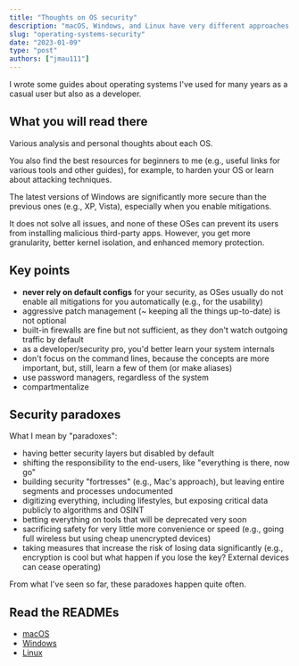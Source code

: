 ```yaml
---
title: "Thoughts on OS security"
description: "macOS, Windows, and Linux have very different approaches of security."
slug: "operating-systems-security"
date: "2023-01-09"
type: "post"
authors: ["jmau111"]
---
```


I wrote some guides about operating systems I've used for many years as a casual user but also as a developer.

## What you will read there

Various analysis and personal thoughts about each OS.

You also find the best resources for beginners to me (e.g., useful links for various tools and other guides), for example, to harden your OS or learn about attacking techniques.

The latest versions of Windows are significantly more secure than the previous ones (e.g., XP, Vista), especially when you enable mitigations.

It does not solve all issues, and none of these OSes can prevent its users from installing malicious third-party apps. However, you get more granularity, better kernel isolation, and enhanced memory protection.

## Key points

* **never rely on default configs** for your security, as OSes usually do not enable all mitigations for you automatically (e.g., for the usability)
* aggressive patch management (~ keeping all the things up-to-date) is not optional
* built-in firewalls are fine but not sufficient, as they don't watch outgoing traffic by default
* as a developer/security pro, you'd better learn your system internals
* don't focus on the command lines, because the concepts are more important, but, still, learn a few of them (or make aliases)
* use password managers, regardless of the system
* compartmentalize

## Security paradoxes

What I mean by "paradoxes":

* having better security layers but disabled by default
* shifting the responsibility to the end-users, like "everything is there, now go"
* building security "fortresses" (e.g., Mac's approach), but leaving entire segments and processes undocumented
* digitizing everything, including lifestyles, but exposing critical data publicly to algorithms and OSINT
* betting everything on tools that will be deprecated very soon
* sacrificing safety for very little more convenience or speed (e.g., going full wireless but using cheap unencrypted devices)
* taking measures that increase the risk of losing data significantly (e.g., encryption is cool but what happen if you lose the key? External devices can cease operating)

From what I've seen so far, these paradoxes happen quite often.

## Read the READMEs

* [macOS](https://github.com/d3fenderz/macos_security)
* [Windows](https://github.com/d3fenderz/windows_security)
* [Linux](https://github.com/d3fenderz/linux_security)
